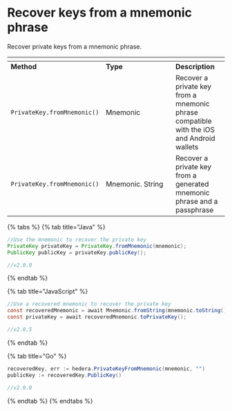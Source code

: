 # Recover keys from a mnemonic phrase

Recover private keys from a mnemonic phrase.

<table data-header-hidden><thead><tr><th></th><th width="145.33333333333331"></th><th></th></tr></thead><tbody><tr><td><strong>Method</strong></td><td><strong>Type</strong></td><td><strong>Description</strong></td></tr><tr><td><code>PrivateKey.fromMnemonic(<mnemonic>)</code></td><td>Mnemonic</td><td>Recover a private key from a mnemonic phrase compatible with the iOS and Android wallets</td></tr><tr><td><code>PrivateKey.fromMnemonic(<mnemonic, passphrase>)</code></td><td>Mnemonic. String</td><td>Recover a private key from a generated mnemonic phrase and a passphrase</td></tr></tbody></table>

{% tabs %}
{% tab title="Java" %}

```java
//Use the mnemonic to recover the private key
PrivateKey privateKey = PrivateKey.fromMnemonic(mnemonic);
PublicKey publicKey = privateKey.publicKey();

//v2.0.0
```

{% endtab %}

{% tab title="JavaScript" %}

```java
//Use a recovered mnemonic to recover the private key
const recoveredMnemonic = await Mnemonic.fromString(mnemonic.toString());
const privateKey = await recoveredMnemonic.toPrivateKey();

//v2.0.5
```

{% endtab %}

{% tab title="Go" %}

```java
recoveredKey, err := hedera.PrivateKeyFromMnemonic(mnemonic, "")
publicKey := recoveredKey.PublicKey()

//v2.0.0
```

{% endtab %}
{% endtabs %}
